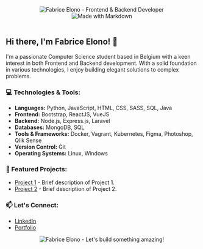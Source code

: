 <!-- Header -->
<div align="center">
  <img src="https://www.google.com/url?sa=i&url=https%3A%2F%2Fpngimg.com%2Fimage%2F102104&psig=AOvVaw1rX4oNitBCSAX-PyR5MGeR&ust=1707688464261000&source=images&cd=vfe&opi=89978449&ved=0CBMQjRxqFwoTCMDbu7ThoYQDFQAAAAAdAAAAABAR" alt="Fabrice Elono - Frontend & Backend Developer">
  <br>
  <img src="https://img.shields.io/badge/Made%20with-Markdown-1f425f.svg" alt="Made with Markdown">
  <br>
  <br>
</div>

<!-- Introduction -->
## Hi there, I'm Fabrice Elono! 👋

I'm a passionate Computer Science student based in Belgium with a keen interest in both Frontend and Backend development. With a solid foundation in various technologies, I enjoy building elegant solutions to complex problems.

<!-- Skills -->
### 💻 Technologies & Tools:
- **Languages:** Python, JavaScript, HTML, CSS, SASS, SQL, Java
- **Frontend:** Bootstrap, ReactJS, VueJS
- **Backend:** Node.js, Express.js, Laravel
- **Databases:** MongoDB, SQL
- **Tools & Frameworks:** Docker, Vagrant, Kubernetes, Figma, Photoshop, Qlik Sense
- **Version Control:** Git
- **Operating Systems:** Linux, Windows

<!-- Projects -->
### 🚀 Featured Projects:
- [Project 1](#) - Brief description of Project 1.
- [Project 2](#) - Brief description of Project 2.

<!-- Connect with me -->
### 📫 Let's Connect:
- [LinkedIn](https://www.linkedin.com/in/fabrice-elono)
- [Portfolio](https://www.yourportfolio.com)

<!-- Footer -->
<div align="center">
  <img src="footer.png" alt="Fabrice Elono - Let's build something amazing!">
</div>

